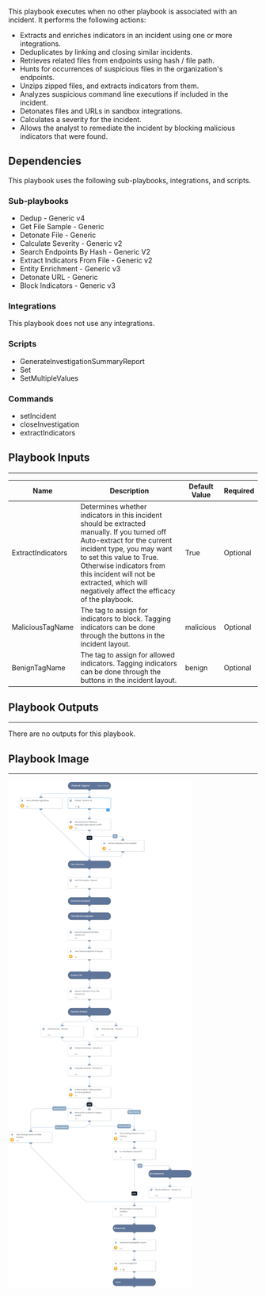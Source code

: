 This playbook executes when no other playbook is associated with an incident. It performs the following actions:
- Extracts and enriches indicators in an incident using one or more integrations.
- Deduplicates by linking and closing similar incidents.
- Retrieves related files from endpoints using hash / file path.
- Hunts for occurrences of suspicious files in the organization's endpoints.
- Unzips zipped files, and extracts indicators from them.
- Analyzes suspicious command line executions if included in the incident.
- Detonates files and URLs in sandbox integrations.
- Calculates a severity for the incident.
- Allows the analyst to remediate the incident by blocking malicious indicators that were found.



## Dependencies
This playbook uses the following sub-playbooks, integrations, and scripts.

### Sub-playbooks
* Dedup - Generic v4
* Get File Sample - Generic
* Detonate File - Generic
* Calculate Severity - Generic v2
* Search Endpoints By Hash - Generic V2
* Extract Indicators From File - Generic v2
* Entity Enrichment - Generic v3
* Detonate URL - Generic
* Block Indicators - Generic v3

### Integrations
This playbook does not use any integrations.

### Scripts
* GenerateInvestigationSummaryReport
* Set
* SetMultipleValues

### Commands
* setIncident
* closeInvestigation
* extractIndicators

## Playbook Inputs
---

| **Name** | **Description** | **Default Value** | **Required** |
| --- | --- | --- | --- |
| ExtractIndicators | Determines whether indicators in this incident should be extracted manually. If you turned off Auto-extract for the current incident type, you may want to set this value to True. Otherwise indicators from this incident will not be extracted, which will negatively affect the efficacy of the playbook. | True | Optional |
| MaliciousTagName | The tag to assign for indicators to block. Tagging indicators can be done through the buttons in the incident layout. | malicious | Optional |
| BenignTagName | The tag to assign for allowed indicators. Tagging indicators can be done through the buttons in the incident layout. | benign | Optional |

## Playbook Outputs
---
There are no outputs for this playbook.

## Playbook Image
---
![Default](../doc_files/Default_8_2.png)